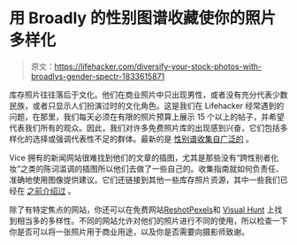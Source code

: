 # 用 Broadly 的性别图谱收藏使你的照片多样化

> 原文：<https://lifehacker.com/diversify-your-stock-photos-with-broadlys-gender-spectr-1833615871>

库存照片往往落后于文化。他们在商业照片中只出现男性，或者没有充分代表少数民族，或者只显示人们扮演过时的文化角色。这是我们在 Lifehacker 经常遇到的问题，在那里，我们每天必须在有限的照片预算上展示 15 个以上的帖子，并希望代表我们所有的观众。因此，我们对许多免费照片库的出现感到兴奋，它们包括多样化的选择或强调代表性不足的群体。最新的是 [性别谱收集自广泛的](https://broadlygenderphotos.vice.com/) 。



Vice 拥有的新闻网站很难找到他们的文章的插图，尤其是那些没有“跨性别者化妆”之类的陈词滥调的插图所以他们去做了一些自己的。收集指南就如何负责任、准确地使用图像提供建议。它们还链接到其他一些库存照片资源，其中一些我们已经在 [之前介绍过](https://lifehacker.com/where-to-find-more-diverse-stock-photos-1818506868) 。

除了有特定焦点的网站，你还可以在免费网站[Reshot](https://www.reshot.com/)[Pexels](https://www.pexels.com/)和 [Visual Hunt](https://visualhunt.com/) 上找到相当多的多样性。不同的网站允许对他们的照片进行不同的使用，所以检查一下你是否可以将一张照片用于商业用途，以及你是否需要向摄影师致谢。